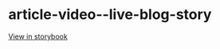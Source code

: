# article-video--live-blog-story

[View in storybook](https://raw.githack.com/Independent-Digital-News-and-Media-Ltd/standard-pwamp-sb/PR-674-sb/index.html?path=/story/article-video--live-blog-story)